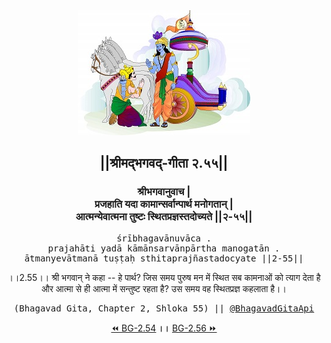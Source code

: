 <center><img src="../../asset/BG.png" alt="#API #bhagavadgitaapi #slok #nodejs #js #api #gitaapi #krishna #hinduism #vedic #ISKCON #shreemadbhagavadgita #technology"/>
<h2>||श्रीमद्‍भगवद्‍-गीता २.५५||</h2>
<h3>श्रीभगवानुवाच |<br/>प्रजहाति यदा कामान्सर्वान्पार्थ मनोगतान् |<br/>आत्मन्येवात्मना तुष्टः स्थितप्रज्ञस्तदोच्यते ||२-५५||</h3>
<pre>śrībhagavānuvāca .<br/>prajahāti yadā kāmānsarvānpārtha manogatān .<br/>ātmanyevātmanā tuṣṭaḥ sthitaprajñastadocyate ||2-55||</pre>
<p>।।2.55।। श्री भगवान् ने कहा -- हे पार्थ? जिस समय पुरुष मन में स्थित सब कामनाओं को त्याग देता है और आत्मा से ही आत्मा में सन्तुष्ट रहता है? उस समय वह स्थितप्रज्ञ कहलाता है।।</p>
<pre>(Bhagavad Gita, Chapter 2, Shloka 55) || <a href="https://twitter.com/bhagavadgitaapi">@BhagavadGitaApi</a></pre><a href="../../2/54">⏪  BG-2.54</a><b>        ।।        </b><a href="../../2/56">BG-2.56  ⏩</a></center></center>